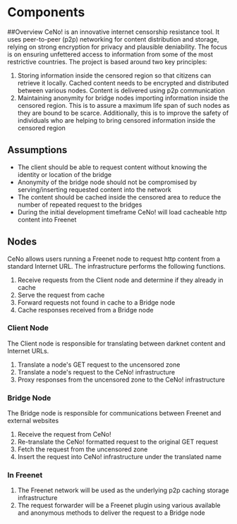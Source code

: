 # Components

##Overview
CeNo! is an innovative internet censorship resistance tool. It uses peer-to-peer (p2p) networking for content distribution and storage, relying on strong encryption for privacy and plausible deniability. The focus is on ensuring unfettered access to information from some of the most restrictive countries. The project is based around two key principles:

1. Storing information inside the censored region so that citizens can retrieve it locally. Cached content needs to be encrypted and distributed between various nodes. Content is delivered using p2p communication
1. Maintaining anonymity for bridge nodes importing information inside the censored region. This is to assure a maximum life span of such nodes as they are bound to be scarce. Additionally, this is to improve the safety of individuals who are helping to bring censored information inside the censored region

## Assumptions
* The client should be able to request content without knowing the identity or location of the bridge
* Anonymity of the bridge node should not be compromised by serving/inserting requested content into the network
* The content should be cached inside the censored area to reduce the number of repeated request to the bridges
* During the initial development timeframe CeNo! will load cacheable http content into Freenet

## Nodes
CeNo allows users running a Freenet node to request http content from a standard Internet URL. The infrastructure performs the following functions.

1. Receive requests from the Client node and determine if they already in cache
1. Serve the request from cache
1. Forward requests not found in cache to a Bridge node
1. Cache responses received from a Bridge node

### Client Node
The Client node is responsible for translating between darknet content and Internet URLs.

1. Translate a node's GET request to the uncensored zone
1. Translate a node's request to the CeNo! infrastructure 
1. Proxy responses from the uncensored zone to the CeNo! infrastructure

### Bridge Node
The Bridge node is responsible for communications between Freenet and external websites

1. Receive the request from CeNo!
1. Re-translate the CeNo! formatted request to the original GET request
1. Fetch the request from the uncensored zone
1. Insert the request into CeNo! infrastructure under the translated name

### In Freenet

1. The Freenet network will be used as the underlying p2p caching storage infrastructure
1. The request forwarder will be a Freenet plugin using various available and anonymous methods to deliver the request to a Bridge node